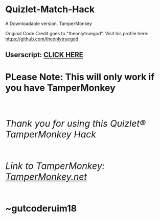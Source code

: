 # Quizlet-Match-Hack
A Downloadable version. TamperMonkey

Original Code Credit goes to "theonlytruegod". Visit his profile here: https://github.com/theonlytruegod


<h2>Userscript: <a href="https://github.com/gutc0derium18/Quizlet-Match-Hack/raw/main/TamperMonkey%20Quizlet%20Hack%20Code.user.js" target="_blank">CLICK HERE</a></h2>

<h1><b>PLease Note:<b/> This will only work if you have TamperMonkey<h1/>
  
  
<h6><p>Thank you for using this Quizlet®  TamperMonkey Hack<h6/>
  
  Link to TamperMonkey: <a href="https://www.tampermonkey.net/" target="_blank">TamperMonkey.net</a></h2> <p/>
  
  
  ~gutcoderuim18
  
